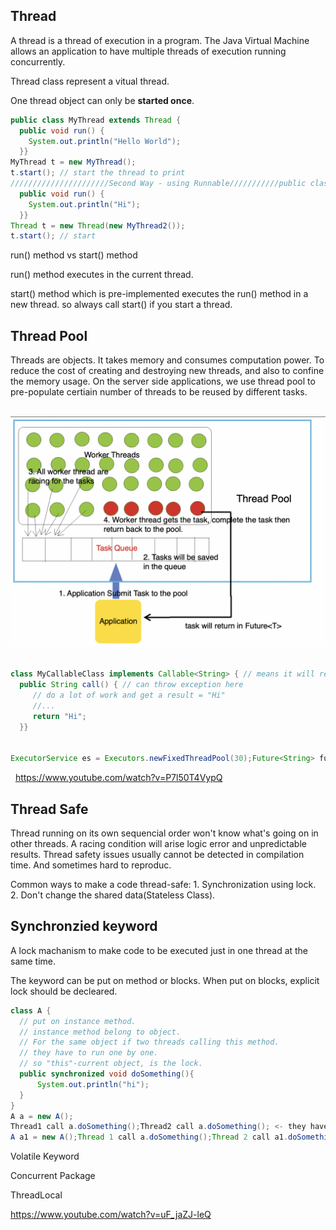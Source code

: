 ## Thread

A thread is a thread of execution in a program. The Java Virtual Machine allows an application to have multiple threads of execution running concurrently.  

Thread class represent a vitual thread.  

One thread object can only be **started once**.  

```java
public class MyThread extends Thread {
  public void run() {
    System.out.println("Hello World");
  }}
MyThread t = new MyThread();
t.start(); // start the thread to print
//////////////////////Second Way - using Runnable///////////public class MyThread2 implements Runnable {
  public void run() {
    System.out.println("Hi");
  }}
Thread t = new Thread(new MyThread2());
t.start(); // start
```

run() method vs start() method  

run() method executes in the current thread.  

start() method which is pre-implemented executes the run() method in a new thread. so always call start() if you start a thread.  

## Thread Pool  

Threads are objects. It takes memory and consumes computation power. To reduce the cost of creating and destroying new threads, and also to confine the memory usage. On the server side applications, we use thread pool to pre-populate certiain number of threads to be reused by different tasks.  

<br>
<div align="center">
    <img src="https://github.com/shenkaidong/Core-Java-Basic/blob/master/note/java/11%20-%20Synchronization%20&%20Thread/pic/Assignment_11_1.png">
</div>
<br>

```java
class MyCallableClass implements Callable<String> { // means it will return String
  public String call() { // can throw exception here
     // do a lot of work and get a result = "Hi"
     //...
     return "Hi";
  }}


ExecutorService es = Executors.newFixedThreadPool(30);Future<String> future = es.submit(new MyCallableClass());String result = future.get();
```
 
https://www.youtube.com/watch?v=P7l50T4VypQ  


## Thread Safe

Thread running on its own sequencial order won't know what's going on in other threads. A racing condition will arise logic error and unpredictable results. Thread safety issues usually cannot be detected in compilation time. And sometimes hard to reproduc.  

Common ways to make a code thread-safe: 1. Synchronization using lock. 2. Don't change the shared data(Stateless Class).  

## Synchronzied keyword

A lock machanism to make code to be executed just in one thread at the same time.  

The keyword can be put on method or blocks. When put on blocks, explicit lock should be decleared.  

```java
class A {
  // put on instance method.
  // instance method belong to object.
  // For the same object if two threads calling this method.
  // they have to run one by one.
  // so "this"-current object, is the lock.
  public synchronized void doSomething(){
      System.out.println("hi");
  }
}
A a = new A();
Thread1 call a.doSomething();Thread2 call a.doSomething(); <- they have to run one by one.
A a1 = new A();Thread 1 call a.doSomething();Thread 2 call a1.doSomething(); <- they don't have to wait. because "this" of a and a1 are different.
```

Volatile Keyword  

Concurrent Package  

ThreadLocal  

https://www.youtube.com/watch?v=uF_jaZJ-leQ  
